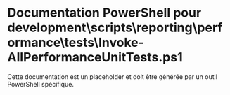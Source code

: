 # Documentation PowerShell pour development\scripts\reporting\performance\tests\Invoke-AllPerformanceUnitTests.ps1

Cette documentation est un placeholder et doit être générée par un outil PowerShell spécifique.
